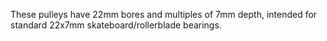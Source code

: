 
These pulleys have 22mm bores  and multiples of 7mm depth, intended for standard
22x7mm skateboard/rollerblade bearings.

